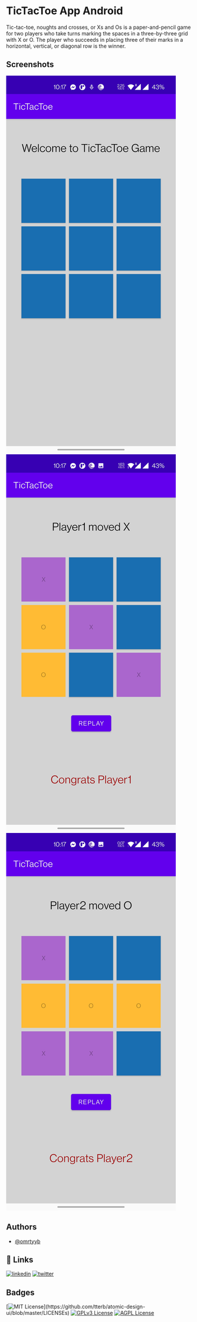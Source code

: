 
# TicTacToe App Android

Tic-tac-toe, noughts and crosses, or Xs and Os is a paper-and-pencil game for two players who take turns marking the spaces in a three-by-three grid with X or O. 
The player who succeeds in placing three of their marks in a horizontal, vertical, or diagonal row is the winner.




## Screenshots

![App Screenshot](screenshots/screenshot1.jpg)
![App Screenshot](screenshots/screenshot2.jpg)
![App Screenshot](screenshots/screenshot3.jpg)

## Authors

- [@omrtyyb](https://www.github.com/omrtyyb)


## 🔗 Links
[![linkedin](https://img.shields.io/badge/linkedin-0A66C2?style=for-the-badge&logo=linkedin&logoColor=white)](https://www.linkedin.com/notifications//)
[![twitter](https://img.shields.io/badge/twitter-1DA1F2?style=for-the-badge&logo=twitter&logoColor=white)](https://twitter.com/omrtyyb)


## Badges



[![MIT License](https://img.shields.io/apm/l/atomic-design-ui.svg?)](https://github.com/tterb/atomic-design-ui/blob/master/LICENSEs)
[![GPLv3 License](https://img.shields.io/badge/License-GPL%20v3-yellow.svg)](https://opensource.org/licenses/)
[![AGPL License](https://img.shields.io/badge/license-AGPL-blue.svg)](http://www.gnu.org/licenses/agpl-3.0)

